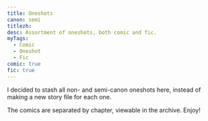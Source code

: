 ```yaml
---
title: Oneshots
canon: semi
titlezh: 
desc: Assortment of oneshots, both comic and fic.
myTags:
  - Comic
  - Oneshot
  - Fic
comic: true
fic: true
---
```


I decided to stash all non- and semi-canon oneshots here, instead of making a new story file for each one.

The comics are separated by chapter, viewable in the archive. Enjoy!
